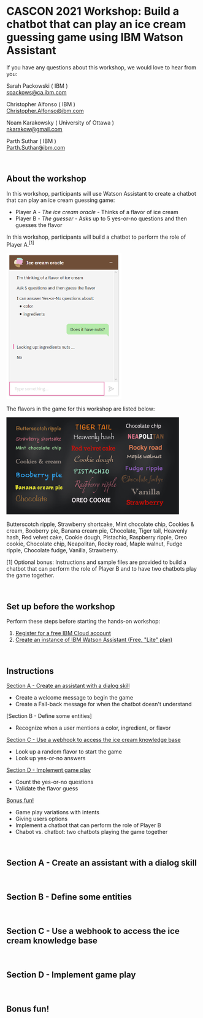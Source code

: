 # CASCON 2021 Workshop: Build a chatbot that can play an ice cream guessing game using IBM Watson Assistant

If you have any questions about this workshop, we would love to hear from you:

Sarah Packowski ( IBM )<br/>
spackows@ca.ibm.com

Christopher Alfonso ( IBM )<br/>
Christopher.Alfonso@ibm.com

Noam Karakowsky ( University of Ottawa )<br/>
nkarakow@gmail.com

Parth Suthar ( IBM )<br/>
Parth.Suthar@ibm.com

<p>&nbsp;</p>


## About the workshop
In this workshop, participants will use Watson Assistant to create a chatbot that can play an ice cream guessing game:
- Player A - _The ice cream oracle_ - Thinks of a flavor of ice cream
- Player B - _The guesser_ - Asks up to 5 yes-or-no questions and then guesses the flavor

In this workshop, participants will build a chatbot to perform the role of Player A.<sup>\[1]</sup>

<img src="images/ice-cream.png" width="300">

The flavors in the game for this workshop are listed below:

<img src="images/chalkboard.png" width="450">

Butterscotch ripple, Strawberry shortcake, Mint chocolate chip, Cookies & cream, Booberry pie, Banana cream pie, Chocolate, Tiger tail, Heavenly hash, Red velvet cake, Cookie dough, Pistachio, Raspberry ripple, Oreo cookie, Chocolate chip, Neapolitan, Rocky road, Maple walnut, Fudge ripple, Chocolate fudge, Vanilla, Strawberry.

\[1] Optional bonus: Instructions and sample files are provided to build a chatbot that can perform the role of Player B and to have two chatbots play the game together.

<p>&nbsp;</p>


## Set up before the workshop
Perform these steps before starting the hands-on workshop:
1. [Register for a free IBM Cloud account](https://cloud.ibm.com/registration)
2. [Create an instance of IBM Watson Assistant (Free, "Lite" plan)](https://cloud.ibm.com/catalog/services/watson-assistant)

<p>&nbsp;</p>


## Instructions

[Section A - Create an assistant with a dialog skill]()
- Create a welcome message to begin the game
- Create a Fall-back message for when the chatbot doesn't understand
    
[Section B - Define some entities]
- Recognize when a user mentions a color, ingredient, or flavor
    
[Section C - Use a webhook to access the ice cream knowledge base]()
- Look up a random flavor to start the game
- Look up yes-or-no answers
    
[Section D - Implement game play]()
- Count the yes-or-no questions
- Validate the flavor guess
    
[Bonus fun!]()
- Game play variations with intents
- Giving users options
- Implement a chatbot that can perform the role of Player B
- Chabot vs. chatbot: two chatbots playing the game together

<p>&nbsp;</p>


## Section A - Create an assistant with a dialog skill

<p>&nbsp;</p>


## Section B - Define some entities

<p>&nbsp;</p>


## Section C - Use a webhook to access the ice cream knowledge base

<p>&nbsp;</p>


## Section D - Implement game play

<p>&nbsp;</p>


## Bonus fun!

<p>&nbsp;</p>


